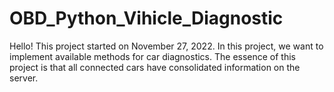 # OBD_Python_Vihicle_Diagnostic

Hello! This project started on November 27, 2022. In this project, we want to implement available methods for car diagnostics. The essence of this project is that all connected cars have consolidated information on the server. 
